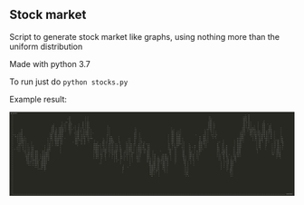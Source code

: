 ## Stock market

Script to generate stock market like graphs, using nothing more than the uniform distribution

Made with python 3.7

To run just do `python stocks.py`

Example result:

![stock graph](stock-graph.png)
